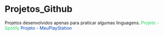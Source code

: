# Projetos_Github
Projetos desenvolvidos apenas para praticar algumas linguagens.
<a href="index.html" style="text-decoration: none; color: #1ed760;">Projeto - Spotify</a>
<a href="index.html" style="text-decoration: none; color: #0241B5;">Projeto - MeuPlayStation</a>
